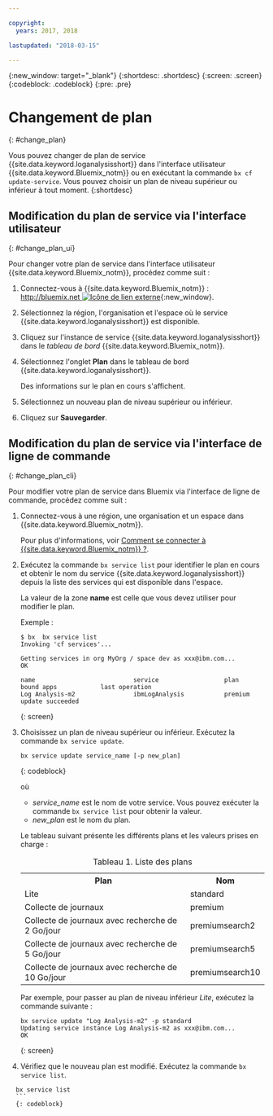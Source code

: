 ```yaml
---

copyright:
  years: 2017, 2018

lastupdated: "2018-03-15"

---
```



{:new_window: target="_blank"}
{:shortdesc: .shortdesc}
{:screen: .screen}
{:codeblock: .codeblock}
{:pre: .pre}


# Changement de plan
{: #change_plan}

Vous pouvez changer de plan de service {{site.data.keyword.loganalysisshort}} dans l'interface utilisateur {{site.data.keyword.Bluemix_notm}} ou en exécutant la commande `bx cf update-service`. Vous
pouvez choisir un plan de niveau supérieur ou inférieur à tout moment.
{:shortdesc}

## Modification du plan de service via l'interface utilisateur
{: #change_plan_ui}

Pour changer votre plan de service dans l'interface utilisateur {{site.data.keyword.Bluemix_notm}}, procédez comme suit :

1. Connectez-vous à {{site.data.keyword.Bluemix_notm}} : [http://bluemix.net ![Icône de lien externe](../../../icons/launch-glyph.svg "Icône de lien externe")](http://bluemix.net){:new_window}. 

2. Sélectionnez la région, l'organisation et l'espace où le service {{site.data.keyword.loganalysisshort}} est disponible.  

3. Cliquez sur l'instance de service {{site.data.keyword.loganalysisshort}} dans le *tableau de bord* {{site.data.keyword.Bluemix_notm}}. 
    
4. Sélectionnez l'onglet **Plan** dans le tableau de bord {{site.data.keyword.loganalysisshort}}.

    Des informations sur le plan en cours s'affichent.
	
5. Sélectionnez un nouveau plan de niveau supérieur ou inférieur. 

6. Cliquez sur **Sauvegarder**.




## Modification du plan de service via l'interface de ligne de commande
{: #change_plan_cli}

Pour modifier votre plan de service dans Bluemix via l'interface de ligne de commande, procédez comme suit :

1. Connectez-vous à une région, une organisation et un espace dans {{site.data.keyword.Bluemix_notm}}. 

    Pour plus d'informations, voir
[Comment se connecter
à {{site.data.keyword.Bluemix_notm}} ?](/docs/services/CloudLogAnalysis/qa/cli_qa.html#login).
	
2. Exécutez la commande `bx service list` pour identifier le plan en cours et obtenir le nom du service {{site.data.keyword.loganalysisshort}} depuis la liste des services qui est disponible dans l'espace. 

    La valeur de la zone **name** est celle que vous devez utiliser pour modifier le plan. 

    Exemple :
	
	```
	$ bx  bx service list
    Invoking 'cf services'...

    Getting services in org MyOrg / space dev as xxx@ibm.com...
    OK

    name                           service                  plan             bound apps            last operation
    Log Analysis-m2                ibmLogAnalysis           premium                                update succeeded
    ```
	{: screen}
    
3. Choisissez un plan de niveau supérieur ou inférieur. Exécutez la commande `bx service update`.
    
	```
	bx service update service_name [-p new_plan]
	```
	{: codeblock}
	
	où 
	
	* *service_name* est le nom de votre service. Vous pouvez exécuter la commande `bx service list` pour obtenir la valeur.
	* *new_plan* est le nom du plan.
	
	Le tableau suivant présente les différents plans et les valeurs prises en charge :
	
	<table>
	  <caption>Tableau 1. Liste des plans</caption>
	  <tr>
	    <th>Plan</th>
	    <th>Nom</th>
	  </tr>
	  <tr>
	    <td>Lite</td>
	    <td>standard</td>
	  </tr>
	  <tr>
	    <td>Collecte de journaux</td>
	    <td>premium</td>
	  </tr>
	  <tr>
	    <td>Collecte de journaux avec recherche de 2 Go/jour</td>
	    <td>premiumsearch2</td>
	  </tr>
	  <tr>
	    <td>Collecte de journaux avec recherche de 5 Go/jour</td>
	    <td>premiumsearch5</td>
	  </tr>
	  <tr>
	    <td>Collecte de journaux avec recherche de 10 Go/jour</td>
	    <td>premiumsearch10</td>
	  </tr>
	</table>
	
	Par exemple, pour passer au plan de niveau inférieur *Lite*, exécutez la commande suivante :
	
	```
	bx service update "Log Analysis-m2" -p standard
    Updating service instance Log Analysis-m2 as xxx@ibm.com...
    OK
	```
	{: screen}

4. Vérifiez que le nouveau plan est modifié. Exécutez la commande `bx service list`.

  ```
	bx service list
	```
	{: codeblock}






